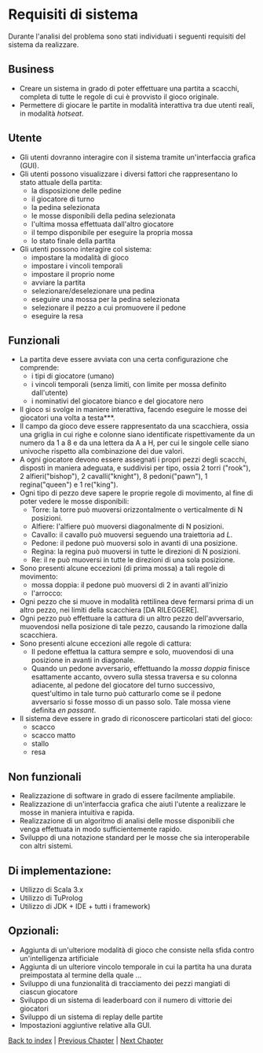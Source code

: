 # Requisiti di sistema
Durante l'analisi del problema sono stati individuati i seguenti requisiti del sistema da realizzare.

## Business
- Creare un sistema in grado di poter effettuare una partita a scacchi,
  completa di tutte le regole di cui è provvisto il gioco originale.
- Permettere di giocare le partite in modalità interattiva tra due utenti reali,
  in modalità _hotseat_.

<!--- TODO discutere se mantenere i requisiti utente in questa maniera o comprimerli -->
## Utente
- Gli utenti dovranno interagire con il sistema tramite un'interfaccia grafica (GUI).
- Gli utenti possono visualizzare i diversi fattori che rappresentano lo stato attuale della partita:
    - la disposizione delle pedine
    - il giocatore di turno
    - la pedina selezionata
    - le mosse disponibili della pedina selezionata
    - l'ultima mossa effettuata dall'altro giocatore
    - il tempo disponibile per eseguire la propria mossa
    - lo stato finale della partita
- Gli utenti possono interagire col sistema:
    - impostare la modalità di gioco
    - impostare i vincoli temporali
    - impostare il proprio nome
    - avviare la partita
    - selezionare/deselezionare una pedina
    - eseguire una mossa per la pedina selezionata
    - selezionare il pezzo a cui promuovere il pedone
    - eseguire la resa

## Funzionali
- La partita deve essere avviata con una certa configurazione che comprende:
    - i tipi di giocatore (umano)
    - i vincoli temporali (senza limiti, con limite per mossa definito dall'utente)
    - i nominativi del giocatore bianco e del giocatore nero
- Il gioco si svolge in maniere interattiva, facendo eseguire le mosse dei giocatori una volta a testa***.
- Il campo da gioco deve essere rappresentato da una scacchiera, ossia una griglia in cui righe e colonne
  siano identificate rispettivamente da un numero da 1 a 8 e da una lettera da A a H,
  per cui le singole celle siano univoche rispetto alla combinazione dei due valori.
- A ogni giocatore devono essere assegnati i propri pezzi degli scacchi, disposti in maniera adeguata, e suddivisi
  per tipo, ossia 2 torri ("rook"), 2 alfieri("bishop"), 2 cavalli("knight"), 8 pedoni("pawn"), 1 regina("queen") e 1 
  re("king").
- Ogni tipo di pezzo deve sapere le proprie regole di movimento, al fine di poter vedere le mosse disponibili:
    - Torre: la torre può muoversi orizzontalmente o verticalmente di N posizioni.
    - Alfiere: l'alfiere può muoversi diagonalmente di N posizioni.
    - Cavallo: il cavallo può muoversi seguendo una traiettoria ad _L_.
    - Pedone: il pedone può muoversi solo in avanti di una posizione.
    - Regina: la regina può muoversi in tutte le direzioni di N posizioni.
    - Re: il re può muoversi in tutte le direzioni di una sola posizione.
- Sono presenti alcune eccezioni (di prima mossa) a tali regole di movimento:
    - mossa doppia: il pedone può muoversi di 2 in avanti all'inizio
    - l'arrocco:
- Ogni pezzo che si muove in modalità rettilinea deve fermarsi prima di un altro pezzo, nei limiti della scacchiera [DA 
  RILEGGERE].
- Ogni pezzo può effettuare la cattura di un altro pezzo dell'avversario, muovendosi nella posizione di tale
  pezzo, causando la rimozione dalla scacchiera.
- Sono presenti alcune eccezioni alle regole di cattura:
    - Il pedone effettua la cattura sempre e solo, muovendosi di una posizione in avanti in diagonale.
    - Quando un pedone avversario, effettuando la _mossa doppia_ finisce esattamente accanto, ovvero sulla stessa traversa
      e su colonna adiacente, al pedone del giocatore del turno successivo, quest'ultimo in tale turno può catturarlo 
      come se il pedone avversario si fosse mosso di un passo solo. Tale mossa viene definita _en passant_.
- Il sistema deve essere in grado di riconoscere particolari stati del gioco:
    - scacco
    - scacco matto
    - stallo
    - resa

<!--- TODO da rivedere i seguenti -->
## Non funzionali
- Realizzazione di software in grado di essere facilmente ampliabile.
- Realizzazione di un'interfaccia grafica che aiuti l'utente a realizzare le mosse in maniera intuitiva e rapida.
- Realizzazione di un algoritmo di analisi delle mosse disponibili che venga effettuata in modo sufficientemente rapido.
- Sviluppo di una notazione standard per le mosse che sia interoperabile con altri sistemi.

## Di implementazione:
- Utilizzo di Scala 3.x
- Utilizzo di TuProlog
- Utilizzo di JDK + IDE + tutti i framework)

## Opzionali:
- Aggiunta di un'ulteriore modalità di gioco che consiste nella sfida contro un'intelligenza artificiale
- Aggiunta di un ulteriore vincolo temporale in cui la partita ha una durata preimpostata al termine della quale ...
- Sviluppo di una funzionalità di tracciamento dei pezzi mangiati di ciascun giocatore
- Sviluppo di un sistema di leaderboard con il numero di vittorie dei giocatori
- Sviluppo di un sistema di replay delle partite
- Impostazioni aggiuntive relative alla GUI.

[Back to index](../index.md) | 
[Previous Chapter](../2-development-process/index.md) | 
[Next Chapter](../4-architectural-design/index.md)
